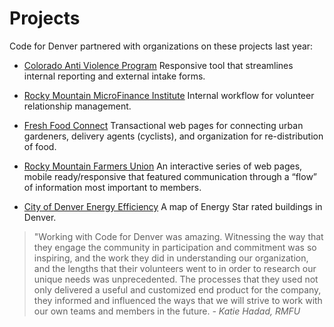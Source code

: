 # Projects
Code for Denver partnered with organizations on these projects last year:
- [Colorado Anti Violence Program](http://coavp.org/)
Responsive tool that streamlines internal reporting and external intake forms.

- [Rocky Mountain MicroFinance Institute](http://www.rmmfi.org/)
Internal workflow for volunteer relationship management.

- [Fresh Food Connect](http://www.freshfoodconnect.org/#/)
Transactional web pages for connecting urban gardeners, delivery agents (cyclists), and organization for re-distribution of food.

- [Rocky Mountain Farmers Union](https://feed.rmfu.org)
An interactive series of web pages, mobile ready/responsive that featured communication through a “flow” of information most important to members.

- [City of Denver Energy Efficiency](?)
A map of Energy Star rated buildings in Denver.

>"Working with Code for Denver was amazing. Witnessing the way that they engage the community in participation and commitment was so inspiring, and the work they did in understanding our organization, and the lengths that their volunteers went to in order to research our unique needs was unprecedented.  The processes that they used not only delivered a useful and customized end product for the company, they informed and influenced the ways that we will strive to work with our own teams and members in the future.
*- Katie Hadad, RMFU*
